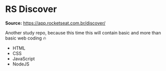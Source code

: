 # RS Discover

**Source:** <https://app.rocketseat.com.br/discover/>

Another study repo, because this time this will contain basic and more than basic web coding 🔥

- HTML
- CSS
- JavaScript
- NodeJS
